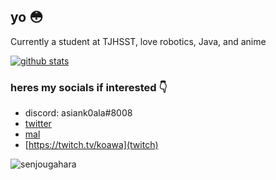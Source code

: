 ## yo :flushed:
Currently a student at TJHSST, love robotics, Java, and anime  

[![github stats](https://github-readme-stats.vercel.app/api?username=asiankoala&theme=prussian&show_icons=true&count_private=true)](https://github.com/anuraghazra/github-readme-stats)  


### heres my socials if interested :point_down:  
- discord: asiank0ala#8008
- [twitter](https://twitter.com/asiank0ala)
- [mal](https://myanimelist.net/profile/asiank0ala)
- [https://twitch.tv/koawa](twitch)

![senjougahara](https://i.pinimg.com/originals/c2/21/6c/c2216cf1c1cbaf713ead3037df577c3e.gif)
